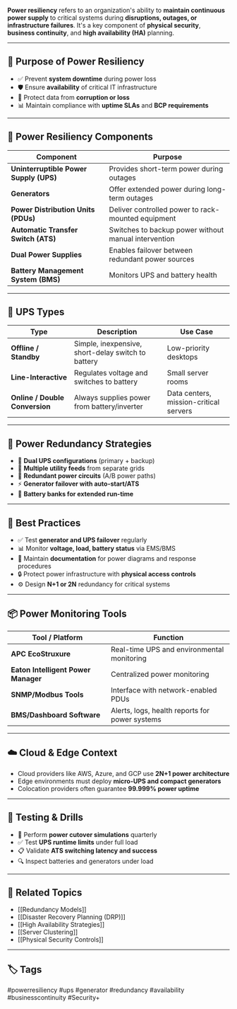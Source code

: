 **Power resiliency** refers to an organization's ability to **maintain continuous power supply** to critical systems during **disruptions, outages, or infrastructure failures**. It's a key component of **physical security**, **business continuity**, and **high availability (HA)** planning.

---

## 🎯 Purpose of Power Resiliency

- ✅ Prevent **system downtime** during power loss
- 🛡 Ensure **availability** of critical IT infrastructure
- 🚨 Protect data from **corruption or loss**
- 📊 Maintain compliance with **uptime SLAs** and **BCP requirements**

---

## 🔌 Power Resiliency Components

| Component                    | Purpose                                               |
|------------------------------|--------------------------------------------------------|
| **Uninterruptible Power Supply (UPS)** | Provides short-term power during outages        |
| **Generators**               | Offer extended power during long-term outages         |
| **Power Distribution Units (PDUs)** | Deliver controlled power to rack-mounted equipment |
| **Automatic Transfer Switch (ATS)** | Switches to backup power without manual intervention |
| **Dual Power Supplies**      | Enables failover between redundant power sources      |
| **Battery Management System (BMS)** | Monitors UPS and battery health                   |

---

## 🧱 UPS Types

| Type             | Description                                           | Use Case                         |
|------------------|-------------------------------------------------------|----------------------------------|
| **Offline / Standby** | Simple, inexpensive, short-delay switch to battery | Low-priority desktops            |
| **Line-Interactive**  | Regulates voltage and switches to battery         | Small server rooms               |
| **Online / Double Conversion** | Always supplies power from battery/inverter | Data centers, mission-critical servers |

---

## 🔁 Power Redundancy Strategies

- 🔌 **Dual UPS configurations** (primary + backup)
- 🔄 **Multiple utility feeds** from separate grids
- 🧱 **Redundant power circuits** (A/B power paths)
- ⚡ **Generator failover with auto-start/ATS**
- 🔋 **Battery banks for extended run-time**

---

## 🧠 Best Practices

- ✅ Test **generator and UPS failover** regularly
- 📊 Monitor **voltage, load, battery status** via EMS/BMS
- 🧾 Maintain **documentation** for power diagrams and response procedures
- 🔒 Protect power infrastructure with **physical access controls**
- ⚙️ Design **N+1 or 2N** redundancy for critical systems

---

## 📦 Power Monitoring Tools

| Tool / Platform       | Function                                         |
|------------------------|--------------------------------------------------|
| **APC EcoStruxure**    | Real-time UPS and environmental monitoring       |
| **Eaton Intelligent Power Manager** | Centralized power monitoring         |
| **SNMP/Modbus Tools**  | Interface with network-enabled PDUs              |
| **BMS/Dashboard Software** | Alerts, logs, health reports for power systems |

---

## ☁️ Cloud & Edge Context

- Cloud providers like AWS, Azure, and GCP use **2N+1 power architecture**
- Edge environments must deploy **micro-UPS and compact generators**
- Colocation providers often guarantee **99.999% power uptime**

---

## 🧪 Testing & Drills

- 🔁 Perform **power cutover simulations** quarterly
- ✅ Test **UPS runtime limits** under full load
- 📋 Validate **ATS switching latency and success**
- 🔍 Inspect batteries and generators under load

---

## 📎 Related Topics

- [[Redundancy Models]]
- [[Disaster Recovery Planning (DRP)]]
- [[High Availability Strategies]]
- [[Server Clustering]]
- [[Physical Security Controls]]

---

## 🏷 Tags

#powerresiliency #ups #generator #redundancy #availability #businesscontinuity #Security+
